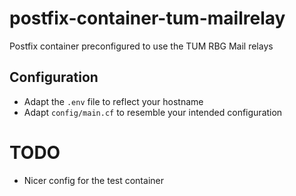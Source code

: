 # postfix-container-tum-mailrelay
Postfix container preconfigured to use the TUM RBG Mail relays 


## Configuration 

- Adapt the `.env` file to reflect your hostname
- Adapt `config/main.cf` to resemble your intended configuration 


# TODO
- Nicer config for the test container
